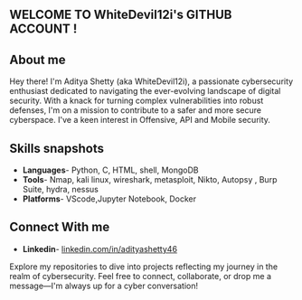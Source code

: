## WELCOME TO WhiteDevil12i's GITHUB ACCOUNT !

## About me
Hey there! I'm Aditya Shetty (aka WhiteDevil12i), a passionate cybersecurity enthusiast dedicated to navigating the ever-evolving landscape of digital security. With a knack for turning complex vulnerabilities into robust defenses, I'm on a mission to contribute to a safer and more secure cyberspace. I've a keen interest in Offensive, API and Mobile security.

## Skills snapshots
- **Languages**- Python, C, HTML, shell, MongoDB
-  **Tools**- Nmap, kali linux, wireshark, metasploit, Nikto, Autopsy , Burp Suite, hydra, nessus
-  **Platforms**-  VScode,Jupyter Notebook, Docker

## Connect With me 
- **Linkedin**-  [linkedin.com/in/adityashetty46](https://www.linkedin.com/in/adityashetty46)

Explore my repositories to dive into projects reflecting my journey in the realm of cybersecurity. Feel free to connect, collaborate, or drop me a message—I'm always up for a cyber conversation! 

